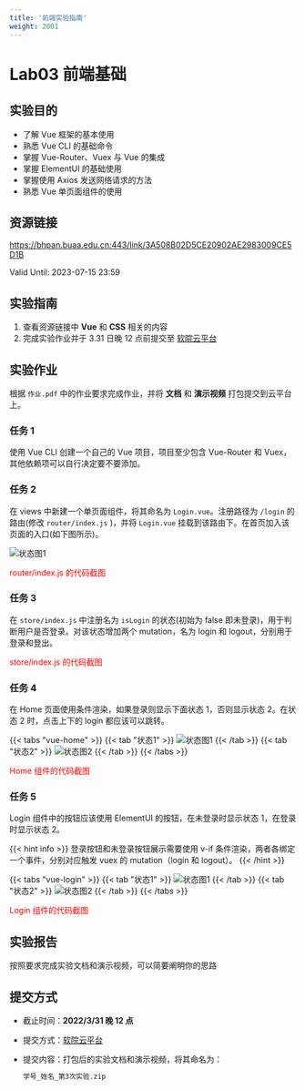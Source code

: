 ```yaml
---
title: '前端实验指南'
weight: 2001
---
```


# Lab03 前端基础

## 实验目的

- 了解 Vue 框架的基本使用
- 熟悉 Vue CLI 的基础命令
- 掌握 Vue-Router、Vuex 与 Vue 的集成
- 掌握 ElementUI 的基础使用
- 掌握使用 Axios 发送网络请求的方法
- 熟悉 Vue 单页面组件的使用

## 资源链接

<a href="https://bhpan.buaa.edu.cn:443/link/3A508B02D5CE20902AE2983009CE5D1B" target="_blank">https://bhpan.buaa.edu.cn:443/link/3A508B02D5CE20902AE2983009CE5D1B</a>

Valid Until: 2023-07-15 23:59

## 实验指南
 
1. 查看资源链接中 **Vue** 和 **CSS** 相关的内容
2. 完成实验作业并于 3.31 日晚 12 点前提交至 <a href="https://scs.buaa.edu.cn/" target="_blank">软院云平台</a>

## 实验作业

根据 `作业.pdf` 中的作业要求完成作业，并将 **文档** 和 **演示视频** 打包提交到云平台上。

### 任务 1

使用 Vue CLI 创建一个自己的 Vue 项目，项目至少包含 Vue-Router 和 Vuex，其他依赖项可以自行决定要不要添加。

### 任务 2

在 views 中新建一个单页面组件，将其命名为 `Login.vue`。注册路径为 `/login` 的路由(修改 `router/index.js` )，并将 `Login.vue` 挂载到该路由下。在首页加入该页面的入口(如下图所示)。

![状态图1](/SE-Labs/images/lab3/状态图1.png)

<span style="color: red">router/index.js 的代码截图</span>

### 任务 3

在 `store/index.js` 中注册名为 `isLogin` 的状态(初始为 false 即未登录)，用于判断用户是否登录。对该状态增加两个 mutation，名为 login 和 logout，分别用于登录和登出。

<span style="color: red">store/index.js 的代码截图</span>

### 任务 4

在 Home 页面使用条件渲染，如果登录则显示下面状态 1，否则显示状态 2。在状态 2 时，点击上下的 login 都应该可以跳转。

{{< tabs "vue-home" >}}
{{< tab "状态1" >}} ![状态图1](/SE-Labs/images/lab3/状态图1.png) {{< /tab >}}
{{< tab "状态2" >}} ![状态图2](/SE-Labs/images/lab3/状态图2.png) {{< /tab >}}
{{< /tabs >}}

<span style="color: red">Home 组件的代码截图</span>

### 任务 5

Login 组件中的按钮应该使用 ElementUI 的按钮，在未登录时显示状态 1，在登录时显示状态 2。

{{< hint info >}}
登录按钮和未登录按钮展示需要使用 v-if 条件渲染，两者各绑定一个事件，分别对应触发 vuex 的 mutation（login 和 logout）。
{{< /hint >}}

{{< tabs "vue-login" >}}
{{< tab "状态1" >}} ![状态图1](/SE-Labs/images/lab3/状态图3.png) {{< /tab >}}
{{< tab "状态2" >}} ![状态图2](/SE-Labs/images/lab3/状态图4.png) {{< /tab >}}
{{< /tabs >}}

<span style="color: red">Login 组件的代码截图</span>

## 实验报告

按照要求完成实验文档和演示视频，可以简要阐明你的思路

## 提交方式

- 截止时间：**2022/3/31 晚 12 点**

- 提交方式：[软院云平台](https://scs.buaa.edu.cn/)

- 提交内容：打包后的实验文档和演示视频，将其命名为：

  ```txt
  学号_姓名_第3次实验.zip
  ```
